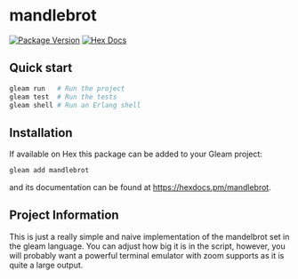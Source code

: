 # mandlebrot

[![Package Version](https://img.shields.io/hexpm/v/mandlebrot)](https://hex.pm/packages/mandlebrot)
[![Hex Docs](https://img.shields.io/badge/hex-docs-ffaff3)](https://hexdocs.pm/mandlebrot/)

## Quick start

```sh
gleam run   # Run the project
gleam test  # Run the tests
gleam shell # Run an Erlang shell
```

## Installation

If available on Hex this package can be added to your Gleam project:

```sh
gleam add mandlebrot
```

and its documentation can be found at <https://hexdocs.pm/mandlebrot>.

## Project Information

This is just a really simple and naive implementation of the mandelbrot set in 
the gleam language. You can adjust how big it is in the script, however, you 
will probably want a powerful terminal emulator with zoom supports as it 
is quite a large output.